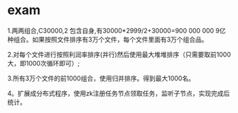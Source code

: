 # exam
1.两两组合,C30000,2 包含自身,有30000*2999/2+30000=900 000 000 9亿种组合。如果按照文件排序有3万个文件，每个文件里面有3万个组合品。

2.对每个文件进行按照利润率排序(并行)然后使用最大堆堆排序（只需要取前1000大，即1000次循环即可）;

3.所有3万个文件的前1000组合，使用归并排序。得到最大1000名。

4。扩展成分布式程序，使用zk注册任务节点领取任务，监听子节点，实现完成后统计。